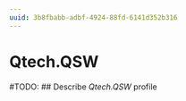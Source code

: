 ```yaml
---
uuid: 3b8fbabb-adbf-4924-88fd-6141d352b316
---
```



# Qtech.QSW


#TODO: ## Describe *Qtech.QSW* profile

